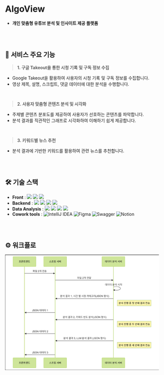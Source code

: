 # AlgoView

- **개인 맞춤형 유튜브 분석 및 인사이트 제공 플랫폼**

<br>
<br>

## 💬 서비스 주요 기능

> **1. 구글 Takeout을 통한 시청 기록 및 구독 정보 수집**
- Google Takeout을 활용하여 사용자의 시청 기록 및 구독 정보를 수집합니다.
- 영상 제목, 설명, 스크립트, 댓글 데이터에 대한 분석을 수행합니다.

<br>

> **2. 사용자 맞춤형 콘텐츠 분석 및 시각화**
- 주제별 콘텐츠 분포도를 제공하여 사용자가 선호하는 콘텐츠를 파악합니다.
- 분석 결과를 직관적인 그래프로 시각화하여 이해하기 쉽게 제공합니다.

<br>

> **3. 키워드별 뉴스 추천**
- 분석 결과에 기반한 키워드를 활용하여 관련 뉴스를 추천합니다.


<br>
<br>

## 🛠️ 기술 스택


- **Front** :  <img src="https://img.shields.io/badge/React.js-61DAFB?style=flat-square&logo=React&logoColor=black"/>  <img src="https://img.shields.io/badge/HTML-E34F26?style=flat-square&logo=HTML5&logoColor=white"/>  <img src="https://img.shields.io/badge/CSS-1572B6?style=flat-square&logo=CSS3&logoColor=white"/>
- **Backend** :  <img src="https://img.shields.io/badge/Java-007396?style=flat-square&logo=Java&logoColor=white"/>  <img src="https://img.shields.io/badge/SpringBoot-6DB33F?style=flat-square&logo=SpringBoot&logoColor=white"/>  <img src="https://img.shields.io/badge/Spring%20Data%20JPA-6DB33F?style=flat-square&logo=Spring&logoColor=white"/>  <img src="https://img.shields.io/badge/postgresql-4169E1?style=flat-square&logo=postgresql&logoColor=white"/>
- **Data Analysis** :  <img src="https://img.shields.io/badge/Python-3776AB?style=flat-square&logo=Python&logoColor=white"/>  <img src="https://img.shields.io/badge/OpenAPI-0079B8?style=flat-square&logo=OpenAPI&logoColor=white"/>  <img src="https://img.shields.io/badge/FastAPI-009688?style=flat-square&logo=FastAPI&logoColor=white"/>  <img src="https://img.shields.io/badge/Pydantic-009688?style=flat-square&logo=pydantic&logoColor=white"/>
- **Cowork tools** :  <img src="https://img.shields.io/badge/IntelliJIDEA-000000.svg?style=flat-square&logo=intellij-idea&logoColor=white" alt="IntelliJ IDEA"/>  <img src="https://img.shields.io/badge/figma-%23F24E1E.svg?style=flat-square&logo=figma&logoColor=white" alt="Figma"/>  <img src="https://img.shields.io/badge/-Swagger-%23Clojure?style=flat-square&logo=swagger&logoColor=white" alt="Swagger"/>  <img src="https://img.shields.io/badge/Notion-%23FFFFFF.svg?style=flat-square&logo=notion&logoColor=black" alt="Notion"/>



<br>
<br>

## ⚙️ 워크플로

![img.png](img/img.png)



